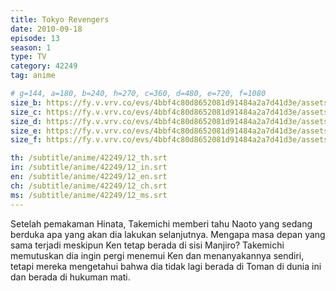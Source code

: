 ```yaml
---
title: Tokyo Revengers
date: 2010-09-18
episode: 13
season: 1
type: TV
category: 42249
tag: anime

# g=144, a=180, b=240, h=270, c=360, d=480, e=720, f=1080
size_b: https://fy.v.vrv.co/evs/4bbf4c80d8652081d91484a2a7d41d3e/assets/254590f8c5371617c3ad8c0c7c307d06_4099112.mp4
size_c: https://fy.v.vrv.co/evs/4bbf4c80d8652081d91484a2a7d41d3e/assets/254590f8c5371617c3ad8c0c7c307d06_4099111.mp4
size_d: https://fy.v.vrv.co/evs/4bbf4c80d8652081d91484a2a7d41d3e/assets/254590f8c5371617c3ad8c0c7c307d06_4099113.mp4
size_e: https://fy.v.vrv.co/evs/4bbf4c80d8652081d91484a2a7d41d3e/assets/254590f8c5371617c3ad8c0c7c307d06_4099114.mp4
size_f: https://fy.v.vrv.co/evs/4bbf4c80d8652081d91484a2a7d41d3e/assets/254590f8c5371617c3ad8c0c7c307d06_4099115.mp4

th: /subtitle/anime/42249/12_th.srt
in: /subtitle/anime/42249/12_in.srt
en: /subtitle/anime/42249/12_en.srt
ch: /subtitle/anime/42249/12_ch.srt
ms: /subtitle/anime/42249/12_ms.srt
---
```

Setelah pemakaman Hinata, Takemichi memberi tahu Naoto yang sedang berduka apa yang akan dia lakukan selanjutnya. Mengapa masa depan yang sama terjadi meskipun Ken tetap berada di sisi Manjiro? Takemichi memutuskan dia ingin pergi menemui Ken dan menanyakannya sendiri, tetapi mereka mengetahui bahwa dia tidak lagi berada di Toman di dunia ini dan berada di hukuman mati.
